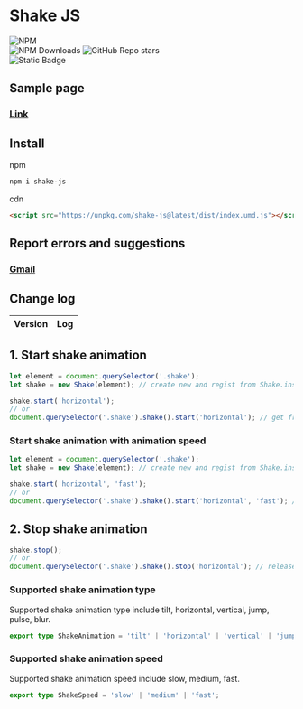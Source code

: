 # Shake JS
![NPM](https://nodei.co/npm/shake-js.png?downloads=true&downloadRank=true&stars=true)<br>
![NPM Downloads](https://img.shields.io/npm/d18m/shake-js?style=flat&logo=npm&logoColor=%23CB3837&label=Download&color=%23CB3837&link=https%3A%2F%2Fwww.npmjs.com%2Fpackage%2Feventlistener-manager) 
![GitHub Repo stars](https://img.shields.io/github/stars/pjy0509/shake-js?style=flat&logo=github&logoColor=181717&label=Stars&color=181717&link=https%3A%2F%2Fgithub.com%2Fpjy0509%2Feventlistener-manager)<br> 
![Static Badge](https://img.shields.io/badge/Typescript-8A2BE2?logo=typescript&color=000000)
## Sample page
### [Link](https://pjy0509.github.io/example/shake-js/)
## Install
npm
```bash
npm i shake-js
```
cdn
```html
<script src="https://unpkg.com/shake-js@latest/dist/index.umd.js"></script>
```
## Report errors and suggestions
### [Gmail](mailto:qkrwnss0509@gmail.com?subject=Report_errors_and_suggestions)
## Change log
| Version | Log                                                                                                                   |
|---------|-----------------------------------------------------------------------------------------------------------------------|
## 1. Start shake animation
```typescript
let element = document.querySelector('.shake');
let shake = new Shake(element); // create new and regist from Shake.instance

shake.start('horizontal');
// or
document.querySelector('.shake').shake().start('horizontal'); // get from Shake.instace if exiest or create new and regist from Shake.instance
``` 
### Start shake animation with animation speed
```typescript
let element = document.querySelector('.shake');
let shake = new Shake(element); // create new and regist from Shake.instance

shake.start('horizontal', 'fast');
// or
document.querySelector('.shake').shake().start('horizontal', 'fast'); // get from Shake.instace if exiest or create new and regist from Shake.instance
``` 
## 2. Stop shake animation
```typescript
shake.stop();
// or
document.querySelector('.shake').shake().stop('horizontal'); // release from Shake.instance
``` 
### Supported shake animation type
Supported shake animation type include tilt, horizontal, vertical, jump, pulse, blur.
```typescript
export type ShakeAnimation = 'tilt' | 'horizontal' | 'vertical' | 'jump' | 'pulse' | 'blur';
```
### Supported shake animation speed
Supported shake animation speed include slow, medium, fast.
```typescript
export type ShakeSpeed = 'slow' | 'medium' | 'fast';
```